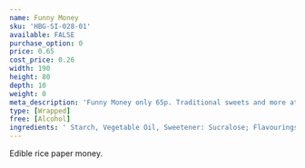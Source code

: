 ```yaml
---
name: Funny Money
sku: 'HBG-SI-028-01'
available: FALSE
purchase_option: 0
price: 0.65
cost_price: 0.26
width: 190
height: 80
depth: 10
weight: 0
meta_description: 'Funny Money only 65p. Traditional sweets and more at Humbugs Confectionery Store. Specialists in satisfying your sweet tooth!'
type: [Wrapped]
free: [Alcohol]
ingredients: ' Starch, Vegetable Oil, Sweetener: Sucralose; Flavourings, Colours:  E120,  E141,  E160A'
---
```

Edible rice paper money.